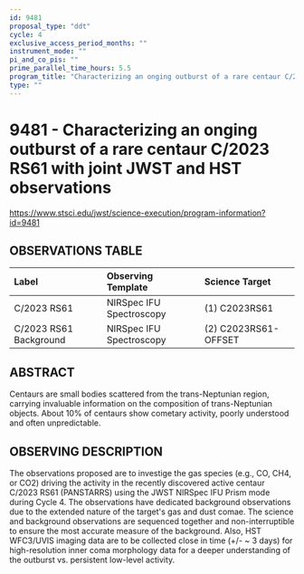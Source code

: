 ```yaml
---
id: 9481
proposal_type: "ddt"
cycle: 4
exclusive_access_period_months: ""
instrument_mode: ""
pi_and_co_pis: ""
prime_parallel_time_hours: 5.5
program_title: "Characterizing an onging outburst of a rare centaur C/2023 RS61 with joint JWST and HST observations"
type: ""
---
```

# 9481 - Characterizing an onging outburst of a rare centaur C/2023 RS61 with joint JWST and HST observations
https://www.stsci.edu/jwst/science-execution/program-information?id=9481
## OBSERVATIONS TABLE
| Label                  | Observing Template       | Science Target      |
| :--------------------- | :----------------------- | :------------------ |
| C/2023 RS61            | NIRSpec IFU Spectroscopy | (1) C2023RS61       |
| C/2023 RS61 Background | NIRSpec IFU Spectroscopy | (2) C2023RS61-OFFSET |

## ABSTRACT

Centaurs are small bodies scattered from the trans-Neptunian region, carrying invaluable information on the composition of trans-Neptunian objects. About 10% of centaurs show cometary activity, poorly understood and often unpredictable.

## OBSERVING DESCRIPTION

The observations proposed are to investige the gas species (e.g., CO, CH4, or CO2) driving the activity in the recently discovered active centaur C/2023 RS61 (PANSTARRS) using the JWST NIRSpec IFU Prism mode during Cycle 4. The observations have dedicated background observations due to the extended nature of the target's gas and dust comae. The science and background observations are sequenced together and non-interruptible to ensure the most accurate measure of the background. Also, HST WFC3/UVIS imaging data are to be collected close in time (+/- ~ 3 days) for high-resolution inner coma morphology data for a deeper understanding of the outburst vs. persistent low-level activity.